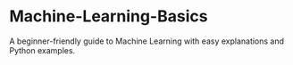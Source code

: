 # Machine-Learning-Basics
A beginner-friendly guide to Machine Learning with easy explanations and Python examples.
